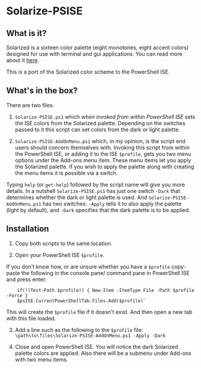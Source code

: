 # Solarize-PSISE
## What is it?
Solarized is a sixteen color palette (eight monotones, eight accent colors) designed for use with terminal and gui applications. You can read more about it [here](http://ethanschoonover.com/solarized). 

This is a port of the Solarized color scheme to the PowerShell ISE. 

## What's in the box?
There are two files. 

1. `Solarize-PSISE.ps1` which _when invoked from within PowerShell ISE_ sets the ISE colors from the Solarized palette. Depending on the switches passed to it this script can set colors from the dark or light palette. 

2. `Solarize-PSISE-AddOnMenu.ps1` which, in my opinion, is the script end users should concern themselves with. Invoking this script from within the PowerShell ISE, or adding it to the ISE `$profile`, gets you two menu options under the Add-ons menu item. These menu items let you apply the Solarized palette. If you wish to apply the palette along with creating the menu items it is possible via a switch.

Typing `help` (or `get-help`) followed by the script name will give you more details. In a nutshell `Solarize-PSISE.ps1` has just one switch `-Dark` that determines whether the dark or light palette is used. And `Solarize-PSISE-AddOnMenu.ps1` has two switches: `-Apply` tells it to also apply the palette (light by default), and `-Dark` specifies that the dark palette is to be applied. 

## Installation
1. Copy both scripts to the same location. 

2. Open your PowerShell ISE `$profile`.
  
  If you don't know how, or are unsure whether you have a `$profile` copy-paste the following in the console pane/ command pane in PowerShell ISE and press enter:
  
        if(!(Test-Path $profile)) { New-Item -ItemType File -Path $profile -Force }
        $psISE.CurrentPowerShellTab.Files.Add($profile)`
  
  This will create the `$profile` file if it doesn't exist. And then open a new tab with this file loaded. 
  
3. Add a line such as the following to the `$profile` file: `\path\to\files\Solarize-PSISE-AddOnMenu.ps1 -Apply -Dark`

4. Close and open PowerShell ISE. You will notice the dark Solarized palette colors are applied. Also there will be a submenu under Add-ons with two menu items. 